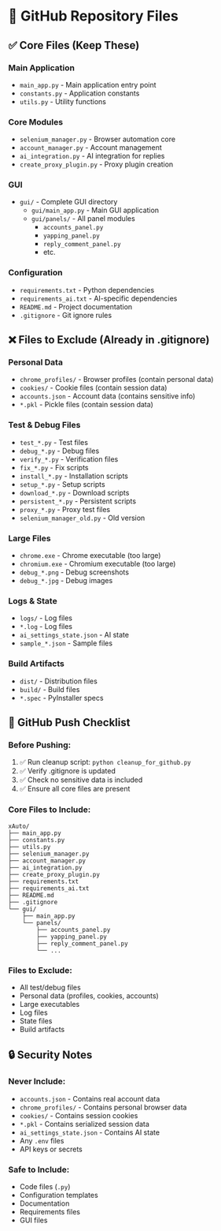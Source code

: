 # 📁 GitHub Repository Files

## ✅ Core Files (Keep These)

### Main Application

- `main_app.py` - Main application entry point
- `constants.py` - Application constants
- `utils.py` - Utility functions

### Core Modules

- `selenium_manager.py` - Browser automation core
- `account_manager.py` - Account management
- `ai_integration.py` - AI integration for replies
- `create_proxy_plugin.py` - Proxy plugin creation

### GUI

- `gui/` - Complete GUI directory
  - `gui/main_app.py` - Main GUI application
  - `gui/panels/` - All panel modules
    - `accounts_panel.py`
    - `yapping_panel.py`
    - `reply_comment_panel.py`
    - etc.

### Configuration

- `requirements.txt` - Python dependencies
- `requirements_ai.txt` - AI-specific dependencies
- `README.md` - Project documentation
- `.gitignore` - Git ignore rules

## ❌ Files to Exclude (Already in .gitignore)

### Personal Data

- `chrome_profiles/` - Browser profiles (contain personal data)
- `cookies/` - Cookie files (contain session data)
- `accounts.json` - Account data (contains sensitive info)
- `*.pkl` - Pickle files (contain session data)

### Test & Debug Files

- `test_*.py` - Test files
- `debug_*.py` - Debug files
- `verify_*.py` - Verification files
- `fix_*.py` - Fix scripts
- `install_*.py` - Installation scripts
- `setup_*.py` - Setup scripts
- `download_*.py` - Download scripts
- `persistent_*.py` - Persistent scripts
- `proxy_*.py` - Proxy test files
- `selenium_manager_old.py` - Old version

### Large Files

- `chrome.exe` - Chrome executable (too large)
- `chromium.exe` - Chromium executable (too large)
- `debug_*.png` - Debug screenshots
- `debug_*.jpg` - Debug images

### Logs & State

- `logs/` - Log files
- `*.log` - Log files
- `ai_settings_state.json` - AI state
- `sample_*.json` - Sample files

### Build Artifacts

- `dist/` - Distribution files
- `build/` - Build files
- `*.spec` - PyInstaller specs

## 🚀 GitHub Push Checklist

### Before Pushing:

1. ✅ Run cleanup script: `python cleanup_for_github.py`
2. ✅ Verify .gitignore is updated
3. ✅ Check no sensitive data is included
4. ✅ Ensure all core files are present

### Core Files to Include:

```
xAuto/
├── main_app.py
├── constants.py
├── utils.py
├── selenium_manager.py
├── account_manager.py
├── ai_integration.py
├── create_proxy_plugin.py
├── requirements.txt
├── requirements_ai.txt
├── README.md
├── .gitignore
└── gui/
    ├── main_app.py
    └── panels/
        ├── accounts_panel.py
        ├── yapping_panel.py
        ├── reply_comment_panel.py
        └── ...
```

### Files to Exclude:

- All test/debug files
- Personal data (profiles, cookies, accounts)
- Large executables
- Log files
- State files
- Build artifacts

## 🔒 Security Notes

### Never Include:

- `accounts.json` - Contains real account data
- `chrome_profiles/` - Contains personal browser data
- `cookies/` - Contains session cookies
- `*.pkl` - Contains serialized session data
- `ai_settings_state.json` - Contains AI state
- Any `.env` files
- API keys or secrets

### Safe to Include:

- Code files (`.py`)
- Configuration templates
- Documentation
- Requirements files
- GUI files

